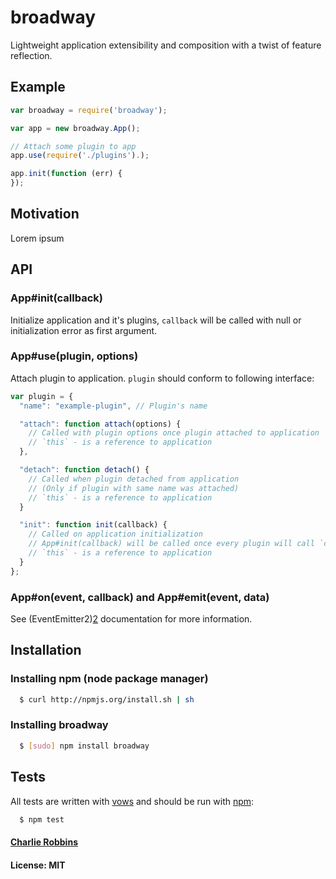 # broadway 

Lightweight application extensibility and composition with a twist of feature
reflection.

## Example

```javascript
var broadway = require('broadway');

var app = new broadway.App();

// Attach some plugin to app
app.use(require('./plugins').);

app.init(function (err) {
});
```

## Motivation

Lorem ipsum

## API

### App#init(callback)

Initialize application and it's plugins, `callback` will be called with null or
initialization error as first argument.

### App#use(plugin, options)

Attach plugin to application. `plugin` should conform to following interface:

```javascript
var plugin = {
  "name": "example-plugin", // Plugin's name

  "attach": function attach(options) {
    // Called with plugin options once plugin attached to application
    // `this` - is a reference to application
  },

  "detach": function detach() {
    // Called when plugin detached from application
    // (Only if plugin with same name was attached)
    // `this` - is a reference to application
  }

  "init": function init(callback) {
    // Called on application initialization
    // App#init(callback) will be called once every plugin will call `callback`
    // `this` - is a reference to application
  }
};
```

### App#on(event, callback) and App#emit(event, data)

See (EventEmitter2)[2] documentation for more information.

## Installation

### Installing npm (node package manager)
``` bash
  $ curl http://npmjs.org/install.sh | sh
```

### Installing broadway
``` bash 
  $ [sudo] npm install broadway
```

## Tests
All tests are written with [vows][0] and should be run with [npm][1]:

``` bash
  $ npm test
```

#### [Charlie Robbins](http://nodejitsu.com)
#### License: MIT

[0]: http://vowsjs.org
[1]: http://npmjs.org
[2]: https://github.com/hij1nx/EventEmitter2
